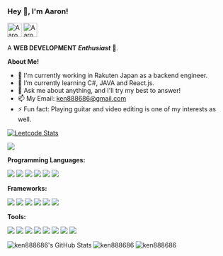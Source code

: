 <!--
**ken888686/ken888686** is a ✨ _special_ ✨ repository because its `README.md` (this file) appears on your GitHub profile.

Here are some ideas to get you started:

- 🔭 I’m currently working on ...
- 🌱 I’m currently learning ...
- 👯 I’m looking to collaborate on ...
- 🤔 I’m looking for help with ...
- 💬 Ask me about ...
- 📫 How to reach me: ...
- 😄 Pronouns: ...
- ⚡ Fun fact: ...
-->

<h3 title="hehehe"> Hey 👋, I'm Aaron!</h3>

<a href="https://www.linkedin.com/in/yungchuntu">
  <img align="left" alt="Aaron's LinkedIn" width="32" src="https://cdn.jsdelivr.net/npm/simple-icons/icons/linkedin.svg" />
</a>
<a href="https://www.instagram.com/aarontu.8293/">
  <img align="left" alt="Aaron's Instagram" width="32" src="https://cdn.jsdelivr.net/npm/simple-icons/icons/instagram.svg" />
</a>

<br />
<br />

A **WEB DEVELOPMENT** **_Enthusiast_** 🚀.


**About Me!**

- 🔭 I'm currently working in Rakuten Japan as a backend engineer.
- 🌱 I’m currently learning C#, JAVA and React.js.
- 💬 Ask me about anything, and I'll try my best to answer!
- 📫 My Email: [ken888686@gmail.com](mailto:ken888686@gmail.com)
- ⚡ Fun fact: Playing guitar and video editing is one of my interests as well.

[![Leetcode Stats](https://leetcard.jacoblin.cool/ken888686?ext=heatmap)](https://leetcode.com/ken888686)

![](https://komarev.com/ghpvc/?username=ken888686&style=flat)

**Programming Languages:**
<p>
  <img src="https://img.shields.io/badge/C%23-00417B?style=flat&logo=csharp&logoColor=white"/>
  <img src="https://img.shields.io/badge/Java-ED8B00?style=flat&logo=openjdk&logoColor=white"/>
  <img src="https://img.shields.io/badge/MSSQL-B73837?style=flat&logo=microsoftsqlserver&logoColor=white"/>
  <img src="https://img.shields.io/badge/HTML5-E34F26?style=flat&logo=html5&logoColor=white"/>
  <img src="https://img.shields.io/badge/CSS3-1572B6?style=flat&logo=css3"/>
  <img src="https://img.shields.io/badge/JavaScript-EAD41C?style=flat&logo=javascript&logoColor=white"/>
</p>

**Frameworks:**
<p>
  <img src="https://img.shields.io/badge/ASP.NET-196FB1?style=flat&logo=dotnet&color=blueviolet&logoColor=white"/>
  <img src="https://img.shields.io/badge/Spring-6DB33F?style=flat&logo=spring&logoColor=white"/>
  <img src="https://img.shields.io/badge/Spring_Security-6DB33F?style=flat&logo=Spring-Security&logoColor=white"/>
  <img src="https://img.shields.io/badge/Bootstrap-563D7C?style=flat&logo=bootstrap&logoColor=white"/>
  <img src="https://img.shields.io/badge/Nodejs-black?style=flat&logo=Node.js"/>
  <img src="https://img.shields.io/badge/React.js-5CCFEE?style=flat&logo=react&logoColor=white"/>
</p>

**Tools:**
<p>
  <img src="https://img.shields.io/badge/Visual%20Studio%20Code-23A9F2?style=flat&logo=Visual%20Studio%20Code&logoColor=white"/>
  <img src="https://img.shields.io/badge/IntelliJ_IDEA-000000.svg?style=flat&logo=intellij-idea&logoColor=white"/>
  <img src="https://img.shields.io/badge/NPM-CB3837?style=flat&logo=NPM&logoColor=white"/>
  <img src="https://img.shields.io/badge/Git-black?style=flat&logo=git"/>
  <img src="https://img.shields.io/badge/GitHub-black?style=flat&logo=github"/>
  <img src="https://img.shields.io/badge/Jira-0052CC?style=flat&logo=Jira&logoColor=white"/>
  <img src="https://img.shields.io/badge/TeamCity-000000?style=flat&logo=TeamCity&logoColor=white"/>
  <img src="https://img.shields.io/badge/iTerm2-000000?style=flat&logo=iterm2&logoColor=white"/>
</p>

<img src="https://github-readme-stats.vercel.app/api?username=ken888686&show_icons=true&count_private=true&theme=dracula&icon_color=fad000" alt="ken888686's GitHub Stats">
<img src="https://github-readme-streak-stats.herokuapp.com/?user=ken888686&count_private=true&theme=dracula" alt="ken888686" />
<img src="https://github-readme-stats.vercel.app/api/top-langs/?username=ken888686&count_private=true&theme=dracula" alt="ken888686" />
